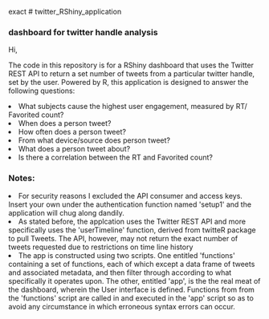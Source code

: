 exact # twitter_RShiny_application
<h3>dashboard for twitter handle analysis</h3>


Hi,

The code in this repository is for a RShiny dashboard that uses the Twitter REST API to return a set number of tweets from a particular twitter handle, set by the user. Powered by R, this application is designed to answer the following questions:

  <li>What subjects cause the highest user engagement, measured by RT/ Favorited count?</li>

  <li>When does a person tweet?</li>
  
  <li>How often does a person tweet?</li>
  
  <li>From what device/source does person tweet?</li>
  
  <li>What does a person tweet about?</li>
  
  <li>Is there a correlation between the RT and Favorited count?</li>
  
  
         
<h3>Notes: </h3>
  
  <li>For security reasons I excluded the API consumer and access keys. Insert your own under the authentication function named 'setup1'
  and the application will chug along dandily.</li>
  
  
  <li>As stated before, the applcation uses the Twitter REST API and more specifically uses the 'userTimeline' function, derived from twitteR package to pull Tweets. The API, however, may not return the exact number of tweets requested due to restrictions on time line history</li>
  
  <li>The app is constructed using two scripts. One entitled 'functions' containing a set of functions, each of which except a data frame of tweets and associated metadata, and then filter through according to what specifically it operates upon. The other, entitled 'app', is the the real meat of the dashboard, wherein the User interface is defined. Functions from from the 'functions' script are called in and executed in the 'app' script so as to avoid any circumstance in which erroneous syntax errors can occur.  </li>
